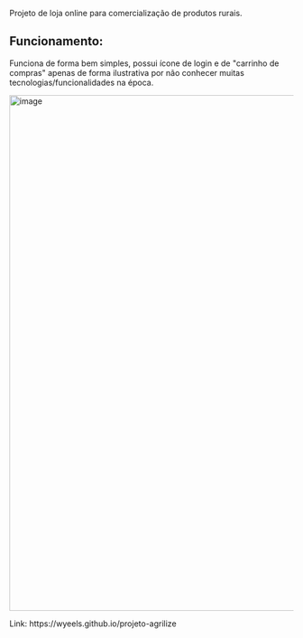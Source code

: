 <p>Projeto de loja online para comercialização de produtos rurais.</p>

<h2>Funcionamento:</h2>
<p>Funciona de forma bem simples, possui ícone de login e de "carrinho de compras" apenas de forma ilustrativa por não conhecer muitas tecnologias/funcionalidades na época.</p>
<img width="618" height="913" alt="image" src="https://github.com/user-attachments/assets/38ac5d68-0343-41c2-9449-8b9dbebb81e1" />

<p>Link: https://wyeels.github.io/projeto-agrilize</p>
